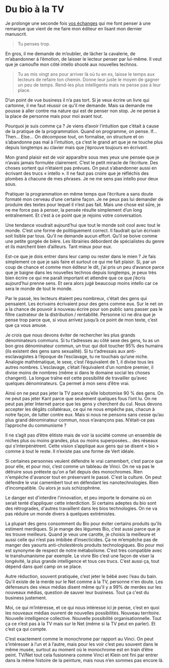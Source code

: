 # Du bio à la TV

Je prolonge une seconde fois [vos échanges](http://blog.tcrouzet.com/2009/01/06/militer-pour-la-longue-traine/#comments) qui me font penser à une remarque que vient de me faire mon éditeur en lisant mon dernier manuscrit.

> Tu penses trop.

En gros, il me demande de m’oublier, de lâcher la cavalerie, de m’abandonner à l’émotion, de laisser le lecteur penser par lui-même. Il veut que je camoufle mon côté intello shooté aux nouvelles technos.

> Tu as mis vingt ans pour arriver là où tu en es, laisse le temps aux lecteurs de refaire ton chemin. Donne leur juste le moyen de gagner un peu de temps. Rend-les plus intelligents mais ne pense pas à leur place.

D’un point de vue business il n’a pas tort. Si je veux écrire un livre qui cartonne, il me faut réussir ce qu’il me demande. Mais sa demande me pousse à aller contre ma nature qui est de penser non stop. Je ne pense à la place de personne mais pour moi avant tout.

Pourquoi je suis comme ça ? Je viens d’avoir l’intuition que c’était à cause de la pratique de la programmation. Quand on programme, on pense. If… Then… Else… On décompose tout, on formalise, on structure et on s’abandonne pas mal à l’intuition, ça c’est le grand art que je ne touche plus depuis longtemps au clavier mais que j’éprouve toujours en écrivant.

Mon grand plaisir est de voir apparaître sous mes yeux une pensée que je n’avais jamais formulée clairement. C’est le petit miracle de l’écriture. Des choses sortent qui n’étaient pas prévues. On peut s’abandonner aussi en écrivant des trucs « intello ». Il ne faut pas croire que je réfléchis des plombes à chacune de mes phrases. Je ne me sens pas intello pour deux sous.

Pratiquer la programmation en même temps que l’écriture a sans doute formaté mon cerveau d’une certaine façon. Je ne peux pas lui demander de produire des textes pour lequel il n’est pas fait. Mais une chose est sûre, je ne me force pas à penser, la pensée résulte simplement d’un long entraînement. Et c’est à ce point que je rejoins votre conversation.

Une tendance voudrait aujourd’hui que tout le monde soit cool avec tout le monde. C’est une forme de politiquement correct. Il faudrait qu’un écrivain soit lisible par tous. Qu’il ne demande aucun effort. Qu’il se boive comme une petite gorgée de bière. Les librairies débordent de spécialistes du genre et ils marchent bien d’ailleurs. Tant mieux pour eux.

Est-ce que je dois entrer dans leur camp ou rester dans le mien ? Je fais simplement ce que je sais faire et surtout ce qui me fait plaisir. Si, par un coup de chance et comme mon éditeur le dit, j’ai pris un peu d’avance parce que je baigne dans les nouvelles technos depuis longtemps, je peux très bien écrire ce qui me paraît important et attendre que ce que j’écris aujourd’hui prenne sens. Et sera alors jugé beaucoup moins intello car ce sera le monde de tout le monde.

Par le passé, les lecteurs étaient peu nombreux, c’était des gens qui pensaient. Les écrivains écrivaient pour des gens comme eux. Sur le net on a la chance de pouvoir à nouveau écrire pour son public sans passer pas le filtre castrateur de la distribution / rentabilité. Personne ici ne dira que je pense trop parce que, si vous arrivez jusqu’à ce point de mon texte, c’est que ça vous amuse.

Je crois que nous devons éviter de rechercher les plus grands dénominateurs communs. Si tu t’adresses au côté sexe des gens, tu as un bon gros dénominateur commun, un truc qui doit toucher 95% des humains (ils existent des gens sans sexualité). Si tu t’adressais aux anti-esclavagistes à l’époque de l’esclavage, tu ne touchais qu’une niche. Analogie mathématique, le sexe, c’est l’équivalent de 1, il divise tous les autres nombres. L’esclavage, c’était l’équivalent d’un nombre premier, il divise moins de nombres (même si dans le domaine social les choses changent). La longue traîne est cette possibilité de travailler qu’avec quelques dénominateurs. Ça permet à mon sens d’être vrai.

Ainsi on ne peut pas jeter la TV parce qu’elle lobotomise 90 % des gens. On ne peut pas jeter Kant parce que seulement quelques fous l’ont lu. On ne peut pas jeter Internet parce que les gens y cherchent du cul. Nous devons accepter les dégâts collatéraux, ce qui ne nous empêche pas, chacun à notre façon, de lutter contre eux. Mais si nous ne pensons sans cesse qu’au plus grand dénominateur commun, nous n’avançons pas. N’était-ce pas l’approche du communisme ?

Il ne s’agit pas d’être élitiste mais de voir la société comme un ensemble de niches plus ou moins grandes, plus ou moins superposées… des réseaux qui s’interpénètrent. Cette vision s’applique aux gens qui se disent « bio » comme à tout le reste. Il n’existe pas une forme de Vert idéale.

Si certaines personnes veulent défendre le vrai camembert, c’est parce que pour elle, et pour moi, c’est comme un tableau de Vinci. On ne va pas le détruire sous prétexte qu'on a fait depuis des monochromes. Rien n'empêche d'avancer tout en préservant le passé. C'est la culture. On peut défendre le vrai camembert tout en défendant les nanotechnologies. Rien d’incompatible. Ou alors je suis schizophrène.

Le danger est d'interdire l'innovation, et peu importe le domaine où on serait tenté d’appliquer cette interdiction. Si certains adeptes du bio sont des rétrogrades, d'autres travaillent dans les bios technologies. On ne va pas réduire un monde divers à quelques extrémistes.

La plupart des gens consomment du Bio pour éviter certains produits qu’ils estiment merdiques. Si je mange des légumes Bio, c’est aussi parce que je les trouve meilleurs. Quand je veux une carotte, je choisis la meilleure et aussi celle qui n’est pas imbibée d’insecticides. Ça ne m’empêche pas de manger des yaourts anti-cholestérols produits technologiques. Bio pour moi est synonyme de respect de notre métabolisme. C’est très compatible avec le transhumanisme par exemple. Le vivre Bio c’est une façon de viser la longévité, la plus grande intelligence et tous ces trucs. C’est aussi ça, tout dépend dans quel camp on se place.

Autre réduction, souvent pratiquée, c’est jeter le bébé avec l’eau du bain. Qu'il existe de la merde sur le Net comme à la TV, personne n'en doute. Les défenseurs des vieux médias disent même qu'il y a 99% de merdes sur les nouveaux médias, question de sauver leur business. Tout ça c'est du business justement.

Moi, ce qui m’intéresse, et ce qui nous intéresse ici je pense, c’est en quoi les nouveaux médias ouvrent de nouvelles possibilités. Nouveau territoire. Nouvelle intelligence collective. Nouvelle possibilité organisationnelle. Tout ça ce n’est pas à la TV mais sur le Net (même si la TV peut en parler). Et c’est ça qui compte.

C’est exactement comme le monochrome par rapport au Vinci. On peut s’intéresser à l’un et à l’autre, mais pour les voir c’est peu souvent dans le même musée, surtout au moment où le monochrome est en train d’être peint. TV/Net tout cela fusionnera comme Vinci et Klein ont fini par entrer dans la même histoire de la peinture, mais nous n’en sommes pas encore là.